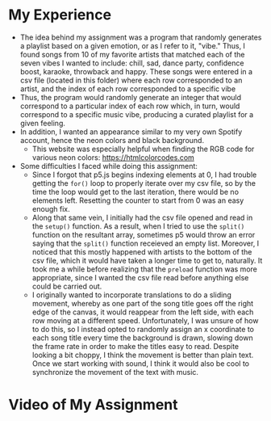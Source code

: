 # My Experience
- The idea behind my assignment was a program that randomly generates a playlist based on a given emotion, or as I refer to it, "vibe." Thus, I found songs from 10 of my favorite artists that matched each of the seven vibes I wanted to include: chill, sad, dance party, confidence boost, karaoke, throwback and happy. These songs were entered in a csv file (located in this folder) where each row corresponded to an artist, and the index of each row corresponded to a specific vibe
- Thus, the program would randomly generate an integer that would correspond to a particular index of each row which, in turn, would correspond to a specific music vibe, producing a curated playlist for a given feeling.
- In addition, I wanted an appearance similar to my very own Spotify account, hence the neon colors and black background. 
  - This website was especially helpful when finding the RGB code for various neon colors: https://htmlcolorcodes.com  
- Some difficulties I faced while doing this assignment:
  - Since I forgot that p5.js begins indexing elements at 0, I had trouble getting the `for()` loop to properly iterate over my csv file, so by the time the loop would get to the last iteration, there would be no elements left. Resetting the counter to start from 0 was an easy enough fix.
  - Along that same vein, I initially had the csv file opened and read in the `setup()` function. As a result, when I tried to use the `split()` function on the resultant array, sometimes p5 would throw an error saying that the `split()` function receieved an empty list. Moreover, I noticed that this mostly happened with artists to the bottom of the csv file, which it would have taken a longer time to get to, naturally. It took me a while before realizing that the `preload` function was more appropriate, since I wanted the csv file read before anything else could be carried out. 
  - I originally wanted to incorporate translations to do a sliding movement, whereby as one part of the song title goes off the right edge of the canvas, it would reappear from the left side, with each row moving at a different speed. Unfortunately, I was unsure of how to do this, so I instead opted to randomly assign an x coordinate to each song title every time the background is drawn, slowing down the frame rate in order to make the titles easy to read. Despite looking a bit choppy, I think the movement is better than plain text. Once we start working with sound, I think it would also be cool to synchronize the movement of the text with music.

# Video of My Assignment
